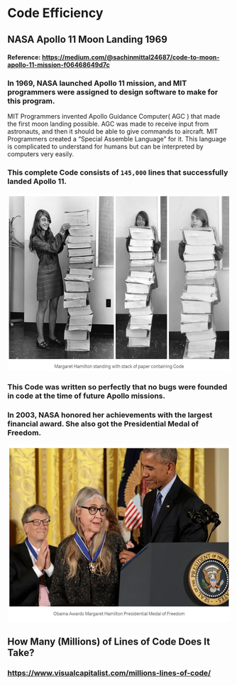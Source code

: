 # Code Efficiency
## NASA Apollo 11 Moon Landing 1969

#### Reference: https://medium.com/@sachinmittal24687/code-to-moon-apollo-11-mission-f06468649d7c

### In 1969, NASA launched Apollo 11 mission, and MIT programmers were assigned to design software to make for this program.

MIT Programmers invented Apollo Guidance Computer( AGC ) that made the first moon landing possible. AGC was made to receive input from astronauts, and then it should be able to give commands to aircraft. MIT Programmers created a “Special Assemble Language” for it. This language is complicated to understand for humans but can be interpreted by computers very easily.

### This complete Code consists of `145,000` lines that successfully landed Apollo 11.

<img src="./.md_img/margaret-hamilton-apollo-11-code.png" height="400">


### This Code was written so perfectly that no bugs were founded in code at the time of future Apollo missions.
### In 2003, NASA honored her achievements with the largest financial award. She also got the Presidential Medal of Freedom.

<img src="./.md_img/margaret-hamilton-medal.png" height="400">

## How Many (Millions) of Lines of Code Does It Take?

### https://www.visualcapitalist.com/millions-lines-of-code/
